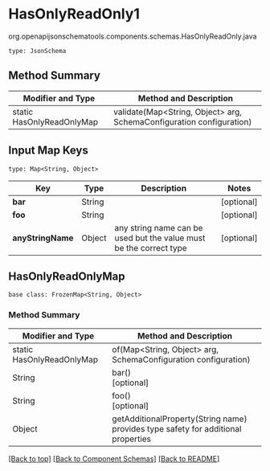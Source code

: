 # HasOnlyReadOnly1
org.openapijsonschematools.components.schemas.HasOnlyReadOnly.java
```
type: JsonSchema
```

## Method Summary
| Modifier and Type | Method and Description |
| ----------------- | ---------------------- |
| static HasOnlyReadOnlyMap | validate(Map<String, Object> arg, SchemaConfiguration configuration) |

## Input Map Keys
```
type: Map<String, Object>
```
Key | Type |  Description | Notes
------------ | ------------- | ------------- | -------------
**bar** | String |  | [optional]
**foo** | String |  | [optional]
**anyStringName** | Object | any string name can be used but the value must be the correct type | [optional]

## HasOnlyReadOnlyMap
```
base class: FrozenMap<String, Object>
```

### Method Summary
| Modifier and Type | Method and Description |
| ----------------- | ---------------------- |
| static HasOnlyReadOnlyMap | of(Map<String, Object> arg, SchemaConfiguration configuration) |
| String | bar()<br>[optional] |
| String | foo()<br>[optional] |
| Object | getAdditionalProperty(String name)<br>provides type safety for additional properties |

[[Back to top]](#top) [[Back to Component Schemas]](../../../README.md#Component-Schemas) [[Back to README]](../../../README.md)
